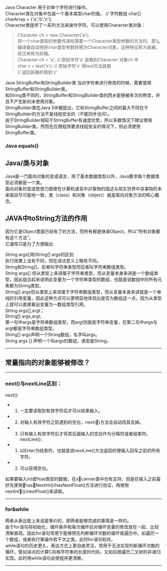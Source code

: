 Java Character 用于对单个字符进行操作。  
Character类在对象中包装一个基本类型char的值。
// 字符数组 
char[] charArray = {'a','b','c'};  
Character类提供了一系列方法来操作字符。可以使用Character类对象：  
> Character ch = new Character('a');  
将一个char类型的参数传递给需要一个Character类型参数的方法时，那么编译器自动地将char类型参数转换为Character对象，这种特征称为装箱，反过来称为拆箱。  
Character ch = 'a'; // 原始字符‘a’ 装箱到Character 对象ch 中  
char c = test('x');
// 原始字符‘x’ 用test方法装箱  
// 返回拆箱的值到'c' 

Java StringBuffer和StringBuilder类 
当对字符串进行修改的时候，需要使用StringBuffer和StringBuilder类。  
和String类不同的，StringBuffer和StringBuilder类的西乡能够被多次的修改，并且不产生新的未使用对象。  
StringBuilder类在Java 5中被提出，它和StringBuffer之间的最大不同在于StringBuilder的方法不是线程安全的（不能同步访问）。  
由于StringBuilder相较于StringBuffer有速度优势，所以多数情况下建议使用StringBuilder类。然而在应用程序要求线程安全的情况下，则必须使用StringBuffer类。

### Java equals()  

## Java/类与对象 
Java是一门面向对象的变成语言，除了基本数据类型以外，Java要求每个数据类型必须都是一个类。  
面向对象的变成思想力图使在计算机语言中对事物的描述与现实世界中该事物的本来面目尽可能地一致，类（class）和对象（object）就是面向对象方法的核心概念。  

## JAVA中toString方法的作用  
因为它是Object里面已经有了的方法，而所有都是继承Object，所以“所有对象都有这个方法”。  
它通常只是为了方便输出  


String args[]和String[] args的区别  
执行效果上没有不同，但在语法意义上略有不同。  
String和String[]，前者叫字符串类型而后者叫字符串数组类型。  
String args[] 但从类型上来讲属于字符串类型，而从变量本身来讲是一个数组类型，因此组合起来说明此变量为一个字符串类型的数组，也就是说数组中的所有元素都为String类型。  
String[] args但从类型上来讲属于字符串数组类型，而从变量本身来讲就是一个单纯的引用变量，因此这种方式可以更明显地体现出是否为数组这一点，因为从类型上就可以直接看出变量为一数组类型引用。  
String args[],argt；  
String[] args,argt;  
第一句中args是字符串数组类型，而argt则就是字符串变量，在第二句中args与argt都是字符串数组类型。  
String[] args声明一个String数组，名字叫args。  
String args [] 声明一个叫args的数组，类型是String。  
***

## 常量指向的对象能够被修改？  







***


### next()与nextLine区别：   
next():  
* 1. 一定要读取到有效字符后才可以结束输入。  
* 2. 对输入有效字符之前遇到的空白，next()方法会自动将其去掉。  
* 3. 只有输入有效字符后才将其后面输入的空白作为分隔符或者结束符。  
nextLine():  
* 1. 以Enter为结束符，也就是说nextLine()方法返回的使输入回车之前的所有字符。  
* 2. 可以获得空白。  

如果要输入int或float类型的数据，在scanner类中也有支持，但是在输入之前最好先使用hasNextInt()/hasNextFloat()方法进行验证，再使用nextInt()/nextFloat()来读取。


***

### for&while  
两者从表达能上来说是等价的，即两者能够完成的事情是一样的。  
由于for语句将初始化，循环条件和每次循环后对循环变量的修改放在一起，比较清晰直观。因此for语句常用于能够预先判断循环次数的循环或遍历中。如遍历一个数组，或者执行某操作若干次之类。此时for语句较优。  
while语句的历史更久，表达方式上更自由灵活，常用于无法实现判断循环次数的循环。譬如讲点的计算C风格字符串的长度的代码，又如后根遍历二叉树的非递归实现。此时用while语句会使程序更清晰。  

***  


